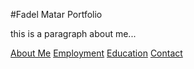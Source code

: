 #Fadel Matar Portfolio

this is a paragraph about me...

[About Me](index)
[Employment](employment)
[Education](education)
[Contact](contact)
